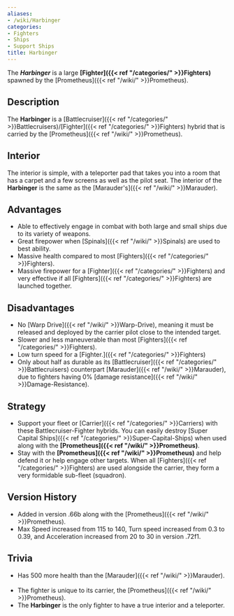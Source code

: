 ```yaml
---
aliases:
- /wiki/Harbinger
categories:
- Fighters
- Ships
- Support Ships
title: Harbinger
---
```


The **_Harbinger_** is a large **[Fighter]({{< ref "/categories/" >}}Fighters)** spawned by the [Prometheus]({{< ref "/wiki/" >}}Prometheus). 

## Description 

The **Harbinger** is a [Battlecruiser]({{< ref "/categories/" >}}Battlecruisers)/[Fighter]({{< ref "/categories/" >}}Fighters) hybrid that is carried by the [Prometheus]({{< ref "/wiki/" >}}Prometheus).

## Interior 

The interior is simple, with a teleporter pad that takes you into a room that has a carpet and a few screens as well as the pilot seat. The interior of the **Harbinger** is the same as the [Marauder's]({{< ref "/wiki/" >}}Marauder).

## Advantages 

- Able to effectively engage in combat with both large and small ships due to its variety of weapons.
- Great firepower when [Spinals]({{< ref "/wiki/" >}}Spinals) are used to best ability.
- Massive health compared to most [Fighters]({{< ref "/categories/" >}}Fighters).
- Massive firepower for a [Fighter]({{< ref "/categories/" >}}Fighters) and very effective if all [Fighters]({{< ref "/categories/" >}}Fighters) are launched together.

## Disadvantages 

- No [Warp Drive]({{< ref "/wiki/" >}}Warp-Drive), meaning it must be released and deployed by the carrier pilot close to the intended target.
- Slower and less maneuverable than most [Fighters]({{< ref "/categories/" >}}Fighters).
- Low turn speed for a [Fighter.]({{< ref "/categories/" >}}Fighters)
- Only about half as durable as its [Battlecruiser]({{< ref "/categories/" >}}Battlecruisers) counterpart [Marauder]({{< ref "/wiki/" >}}Marauder), due to fighters having 0% [damage resistance]({{< ref "/wiki/" >}}Damage-Resistance).

## Strategy 

- Support your fleet or [Carrier]({{< ref "/categories/" >}}Carriers) with these Battlecruiser-Fighter hybrids. You can easily destroy [Super Capital Ships]({{< ref "/categories/" >}}Super-Capital-Ships) when used along with the **[Prometheus]({{< ref "/wiki/" >}}Prometheus)**. 
- Stay with the **[Prometheus]({{< ref "/wiki/" >}}Prometheus)** and help defend it or help engage other targets. When all [Fighters]({{< ref "/categories/" >}}Fighters) are used alongside the carrier, they form a very formidable sub-fleet (squadron).  

## Version History  

- Added in version .66b along with the [Prometheus]({{< ref "/wiki/" >}}Prometheus).
- Max Speed increased from 115 to 140, Turn speed increased from 0.3 to 0.39, and Acceleration increased from 20 to 30 in version .72f1.

## Trivia 

- Has 500 more health than the [Marauder]({{< ref "/wiki/" >}}Marauder).    
- The fighter is unique to its carrier, the [Prometheus]({{< ref "/wiki/" >}}Prometheus).    
- The **Harbinger** is the only fighter to have a true interior and a teleporter.